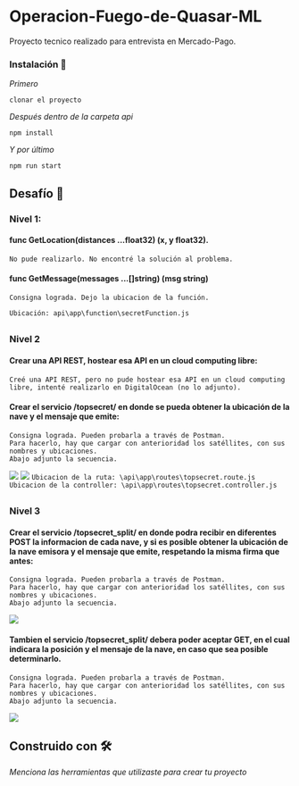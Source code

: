 # Operacion-Fuego-de-Quasar-ML

Proyecto tecnico realizado para entrevista en Mercado-Pago.

### Instalación 🔧

_Primero_

```
clonar el proyecto
```
_Después dentro de la carpeta api_
```
npm install
```
_Y por último_

```
npm run start
```
## Desafío 🚀

### Nivel 1:
#### func GetLocation(distances ...float32) (x, y float32).
```
No pude realizarlo. No encontré la solución al problema.
```
#### func GetMessage(messages ...[]string) (msg string)
```
Consigna lograda. Dejo la ubicacion de la función. 
```
```Ubicación: api\app\function\secretFunction.js```
##
### Nivel 2
#### Crear una API REST, hostear esa API en un cloud computing libre:
```
Creé una API REST, pero no pude hostear esa API en un cloud computing libre, intenté realizarlo en DigitalOcean (no lo adjunto).
```
#### Crear el servicio /topsecret/ en donde se pueda obtener la ubicación de la nave y el mensaje que emite:
```
Consigna lograda. Pueden probarla a través de Postman.
Para hacerlo, hay que cargar con anterioridad los satéllites, con sus nombres y ubicaciones.
Abajo adjunto la secuencia.
```
<img src="https://github.com/BortnicAaron/Operacion-Fuego-de-Quasar-ML/blob/main/static/f2.png"><img>
<img src="https://github.com/BortnicAaron/Operacion-Fuego-de-Quasar-ML/blob/main/static/f1.png"><img>
```Ubicacion de la ruta: \api\app\routes\topsecret.route.js```
```Ubicacion de la controller: \api\app\routes\topsecret.controller.js```
##
### Nivel 3
#### Crear el servicio /topsecret_split/ en donde podra recibir en diferentes POST la informacion de cada nave, y si es posible obtener la ubicación de la nave emisora y el mensaje que emite, respetando la misma firma que antes:
```
Consigna lograda. Pueden probarla a través de Postman.
Para hacerlo, hay que cargar con anterioridad los satéllites, con sus nombres y ubicaciones.
Abajo adjunto la secuencia.
```
<img src="https://github.com/BortnicAaron/Operacion-Fuego-de-Quasar-ML/blob/main/static/f3.png"><img>
#### Tambien el servicio /topsecret_split/ debera poder aceptar GET, en el cual indicara la posición y el mensaje de la nave, en caso que sea posible determinarlo.
```
Consigna lograda. Pueden probarla a través de Postman.
Para hacerlo, hay que cargar con anterioridad los satéllites, con sus nombres y ubicaciones.
Abajo adjunto la secuencia.
```
<img src="https://github.com/BortnicAaron/Operacion-Fuego-de-Quasar-ML/blob/main/static/f4.png"><img>
## Construido con 🛠️

_Menciona las herramientas que utilizaste para crear tu proyecto_





